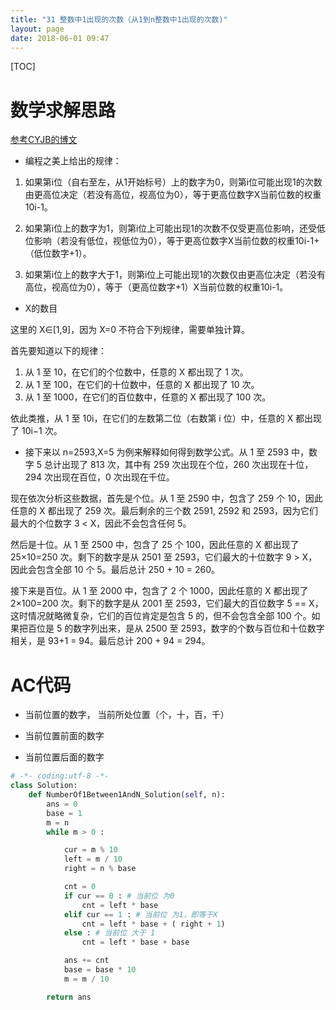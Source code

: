 ```yaml
---
title: "31 整数中1出现的次数（从1到n整数中1出现的次数)"
layout: page
date: 2018-06-01 09:47
---
```


[TOC]

# 数学求解思路

<a href="http://www.cnblogs.com/cyjb/p/digitOccurrenceInRegion.html" target="_blank">参考CYJB的博文</a>

* 编程之美上给出的规律：

1. 如果第i位（自右至左，从1开始标号）上的数字为0，则第i位可能出现1的次数由更高位决定（若没有高位，视高位为0），等于更高位数字X当前位数的权重10i-1。

2. 如果第i位上的数字为1，则第i位上可能出现1的次数不仅受更高位影响，还受低位影响（若没有低位，视低位为0），等于更高位数字X当前位数的权重10i-1+（低位数字+1）。

3. 如果第i位上的数字大于1，则第i位上可能出现1的次数仅由更高位决定（若没有高位，视高位为0），等于（更高位数字+1）X当前位数的权重10i-1。

* X的数目

这里的 X∈[1,9]，因为 X=0 不符合下列规律，需要单独计算。

首先要知道以下的规律：

1. 从 1 至 10，在它们的个位数中，任意的 X 都出现了 1 次。
2. 从 1 至 100，在它们的十位数中，任意的 X 都出现了 10 次。
3. 从 1 至 1000，在它们的百位数中，任意的 X 都出现了 100 次。

依此类推，从 1 至 10i，在它们的左数第二位（右数第 i 位）中，任意的 X 都出现了 10i−1 次。

* 接下来以 n=2593,X=5 为例来解释如何得到数学公式。从 1 至 2593 中，数字 5 总计出现了 813 次，其中有 259 次出现在个位，260 次出现在十位，294 次出现在百位，0 次出现在千位。

现在依次分析这些数据，首先是个位。从 1 至 2590 中，包含了 259 个 10，因此任意的 X 都出现了 259 次。最后剩余的三个数 2591, 2592 和 2593，因为它们最大的个位数字 3 < X，因此不会包含任何 5。

然后是十位。从 1 至 2500 中，包含了 25 个 100，因此任意的 X 都出现了 25×10=250 次。剩下的数字是从 2501 至 2593，它们最大的十位数字 9 > X，因此会包含全部 10 个 5。最后总计 250 + 10 = 260。

接下来是百位。从 1 至 2000 中，包含了 2 个 1000，因此任意的 X 都出现了 2×100=200 次。剩下的数字是从 2001 至 2593，它们最大的百位数字 5 == X，这时情况就略微复杂，它们的百位肯定是包含 5 的，但不会包含全部 100 个。如果把百位是 5 的数字列出来，是从 2500 至 2593，数字的个数与百位和十位数字相关，是 93+1 = 94。最后总计 200 + 94 = 294。

# AC代码

* 当前位置的数字， 当前所处位置（个，十，百，千）

* 当前位置前面的数字

* 当前位置后面的数字

```python
# -*- coding:utf-8 -*-
class Solution:
    def NumberOf1Between1AndN_Solution(self, n):
        ans = 0
        base = 1
        m = n
        while m > 0 :

            cur = m % 10
            left = m / 10
            right = n % base

            cnt = 0
            if cur == 0 : # 当前位 为0
                cnt = left * base
            elif cur == 1 : # 当前位 为1，即等于X
                cnt = left * base + ( right + 1)
            else : # 当前位 大于 1
                cnt = left * base + base

            ans += cnt
            base = base * 10
            m = m / 10

        return ans
```